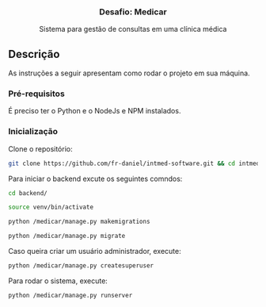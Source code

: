 <h3 align="center">
  Desafio: Medicar
</h3>

<p align="center">Sistema para gestão de consultas em uma clínica médica</p>

## Descrição

As instruções a seguir apresentam como rodar o projeto em sua máquina.

### Pré-requisitos

É preciso ter o Python e o NodeJs e NPM instalados.

### Inicialização

Clone o repositório:

```sh
git clone https://github.com/fr-daniel/intmed-software.git && cd intmed-software/medicar
```

Para iniciar o backend excute os seguintes comndos:

```sh
cd backend/

source venv/bin/activate

python /medicar/manage.py makemigrations

python /medicar/manage.py migrate

```

Caso queira criar um usuário administrador, execute:

```sh
python /medicar/manage.py createsuperuser
```

Para rodar o sistema, execute:

```
python /medicar/manage.py runserver
```
